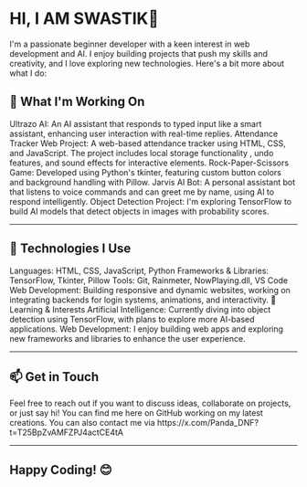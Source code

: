 # HI, I AM SWASTIK👋
I'm a passionate beginner developer with a keen interest in web development and AI. I enjoy building projects that push my skills and creativity, and I love exploring new technologies. Here's a bit more about what I do:

<h2>🚀 What I'm Working On</h2>
Ultrazo AI: An AI assistant that responds to typed input like a smart assistant, enhancing user interaction with real-time replies.
Attendance Tracker Web Project: A web-based attendance tracker using HTML, CSS, and JavaScript. The project includes local storage functionality , undo features, and sound effects for interactive elements.
Rock-Paper-Scissors Game: Developed using Python's tkinter, featuring custom button colors and background handling with Pillow.
Jarvis AI Bot: A personal assistant bot that listens to voice commands and can greet me by name, using AI to respond intelligently.
Object Detection Project: I'm exploring TensorFlow to build AI models that detect objects in images with probability scores.


-----------------------------------------------------------------------------------------------------------------------------------------------------------------


<h2>🔧 Technologies I Use</h2>
Languages: HTML, CSS, JavaScript, Python
Frameworks & Libraries: TensorFlow, Tkinter, Pillow
Tools: Git, Rainmeter, NowPlaying.dll, VS Code
Web Development: Building responsive and dynamic websites, working on integrating backends for login systems, animations, and interactivity.
🌱 Learning & Interests
Artificial Intelligence: Currently diving into object detection using TensorFlow, with plans to explore more AI-based applications.
Web Development: I enjoy building web apps and exploring new frameworks and libraries to enhance the user experience.

-----------------------------------------------------------------------------------------------------------------------------------------------------------------


<h2>📫 Get in Touch</h2>
Feel free to reach out if you want to discuss ideas, collaborate on projects, or just say hi! You can find me here on GitHub working on my latest creations.
You can also contact me via https://x.com/Panda_DNF?t=T25BpZvAMFZPJ4actCE4tA

  -----------------------------------------------------------------------------------------------------------------------------------------------------------------

<h2>Happy Coding! 😊</h2>
